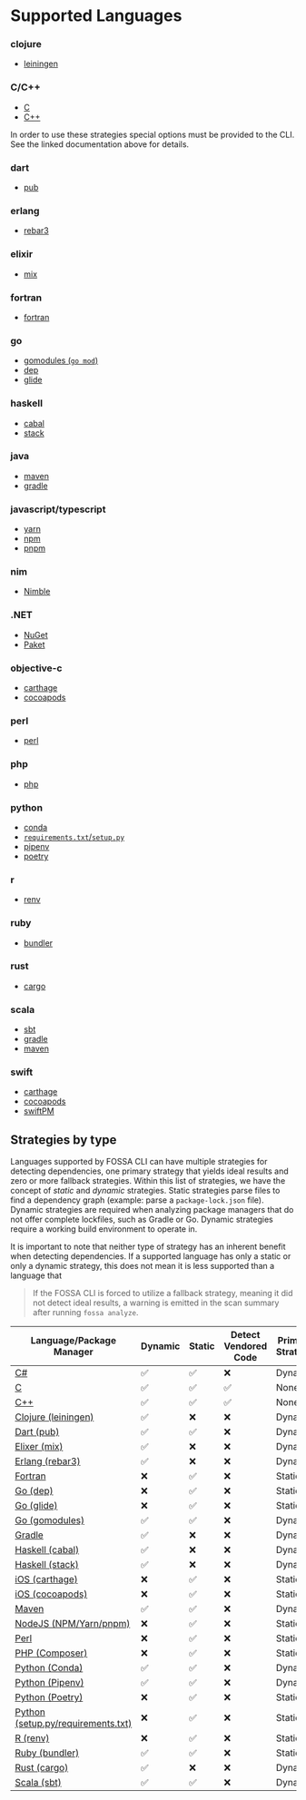 # Supported Languages

<!-- add table here

- Analyzers
  - By language
  - By platform
    - Might have duplicates
      - Carthage is both "iOS" as platform and "Objective-C" as language
      - .NET is platform, C# is language
      - Conda is platform, Python is language
    - TODO: add scripting/linting to let us say "file at this folder location is the same as other file" and check that their contents are identical (e.g. so we can duplicate Carthage file under both iOS and Objective-C)
  - System deps
  - Others
    - Docker
-->

### clojure

- [leiningen](languages/clojure/leiningen.md)

### C/C++

- [C](languages/c-cpp/c-cpp.md)
- [C++](languages/c-cpp/c-cpp.md)

In order to use these strategies special options must be provided to the CLI.
See the linked documentation above for details.

### dart

- [pub](languages/dart/pub.md)

### erlang

- [rebar3](languages/erlang/erlang.md)

### elixir

- [mix](languages/elixir/mix.md)

### fortran

- [fortran](languages/fortran/fortran.md)

### go

- [gomodules (`go mod`)](languages/golang/gomodules.md)
- [dep](languages/golang/godep.md)
- [glide](languages/golang/glide.md)

### haskell

- [cabal](languages/haskell/cabal.md)
- [stack](languages/haskell/stack.md)

### java

- [maven](languages/maven/maven.md)
- [gradle](languages/gradle/gradle.md)

### javascript/typescript

- [yarn](languages/nodejs/yarn.md)
- [npm](languages/nodejs/npm.md)
- [pnpm](languages/nodejs/pnpm.md)

### nim

- [Nimble](languages/nim/nimble.md)

### .NET

- [NuGet](languages/dotnet/nuget.md)
- [Paket](languages/dotnet/paket.md)

### objective-c

- [carthage](platforms/ios/carthage.md)
- [cocoapods](platforms/ios/cocoapods.md)

### perl

- [perl](languages/perl/perl.md)

### php

- [php](languages/php/composer.md)

### python

- [conda](platforms/conda/conda.md)
- [`requirements.txt`/`setup.py`](languages/python/python.md)
- [pipenv](languages/python/pipenv.md)
- [poetry](languages/python/poetry.md)

### r

- [renv](languages/r/renv.md)

### ruby

- [bundler](languages/ruby/bundler.md)

### rust

- [cargo](languages/rust/cargo.md)

### scala

- [sbt](languages/scala/sbt.md)
- [gradle](languages/gradle/gradle.md)
- [maven](languages/maven/maven.md)

### swift

- [carthage](platforms/ios/carthage.md)
- [cocoapods](platforms/ios/cocoapods.md)
- [swiftPM](platforms/ios/swift.md)

## Strategies by type

Languages supported by FOSSA CLI can have multiple strategies for detecting dependencies, one primary strategy that yields ideal results and zero or more fallback strategies. Within this list of strategies, we have the concept of _static_ and _dynamic_ strategies. Static strategies parse files to find a dependency graph (example: parse a `package-lock.json` file). Dynamic strategies are required when analyzing package managers that do not offer complete lockfiles, such as Gradle or Go. Dynamic strategies require a working build environment to operate in.

It is important to note that neither type of strategy has an inherent benefit when detecting dependencies. If a supported language has only a static or only a dynamic strategy, this does not mean it is less supported than a language that

> If the FOSSA CLI is forced to utilize a fallback strategy, meaning it did not detect ideal results, a warning is emitted in the scan summary after running `fossa analyze`.

| Language/Package Manager                                                                                                                        | Dynamic | Static | Detect Vendored Code | Primary Strategy |
|-------------------------------------------------------------------------------------------------------------------------------------------------|---------|--------|----------------------|------------------|
| [C#](https://github.com/fossas/fossa-cli/tree/master/docs/references/strategies/languages/dotnet)                                               | ✅       | ✅      | ❌                    | Dynamic          |
| [C](https://github.com/fossas/fossa-cli/tree/master/docs/references/strategies/languages/c-cpp/c-cpp.md)                                        | ✅       | ✅      | ✅                    | None             |
| [C++](https://github.com/fossas/fossa-cli/tree/master/docs/references/strategies/languages/c-cpp/c-cpp.md)                                      | ✅       | ✅      | ✅                    | None             |
| [Clojure (leiningen)](https://github.com/fossas/fossa-cli/blob/master/docs/references/strategies/languages/clojure/clojure.md)                  | ✅       | ❌      | ❌                    | Dynamic          |
| [Dart (pub)](https://github.com/fossas/fossa-cli/blob/master/docs/references/strategies/languages/dart/dart.md)                                 | ✅       | ✅      | ❌                    | Dynamic          |
| [Elixer (mix)](https://github.com/fossas/fossa-cli/blob/master/docs/references/strategies/languages/elixir/elixir.md)                           | ✅       | ❌      | ❌                    | Dynamic          |
| [Erlang (rebar3)](https://github.com/fossas/fossa-cli/blob/master/docs/references/strategies/languages/erlang/erlang.md)                        | ✅       | ❌      | ❌                    | Dynamic          |
| [Fortran](https://github.com/fossas/fossa-cli/blob/master/docs/references/strategies/languages/fortran/fortran.md)                              | ❌       | ✅      | ❌                    | Static           |
| [Go (dep)](https://github.com/fossas/fossa-cli/blob/master/docs/references/strategies/languages/golang/godep.md)                                | ❌       | ✅      | ❌                    | Static           |
| [Go (glide)](https://github.com/fossas/fossa-cli/blob/master/docs/references/strategies/languages/golang/glide.md)                              | ❌       | ✅      | ❌                    | Static           |
| [Go (gomodules)](https://github.com/fossas/fossa-cli/blob/master/docs/references/strategies/languages/golang/gomodules.md)                      | ✅       | ✅      | ❌                    | Dynamic          |
| [Gradle](https://github.com/fossas/fossa-cli/blob/master/docs/references/strategies/languages/gradle/gradle.md)                                 | ✅       | ❌      | ❌                    | Dynamic          |
| [Haskell (cabal)](https://github.com/fossas/fossa-cli/blob/master/docs/references/strategies/languages/haskell/cabal.md)                        | ✅       | ❌      | ❌                    | Dynamic          |
| [Haskell (stack)](https://github.com/fossas/fossa-cli/blob/master/docs/references/strategies/languages/haskell/stack.md)                        | ✅       | ❌      | ❌                    | Dynamic          |
| [iOS (carthage)](https://github.com/fossas/fossa-cli/blob/master/docs/references/strategies/platforms/ios/carthage.md)                          | ❌       | ✅      | ❌                    | Static           |
| [iOS (cocoapods)](https://github.com/fossas/fossa-cli/blob/master/docs/references/strategies/platforms/ios/cocoapods.md)                        | ❌       | ✅      | ❌                    | Static           |
| [Maven](https://github.com/fossas/fossa-cli/blob/master/docs/references/strategies/languages/maven/maven.md)                                    | ✅       | ✅      | ❌                    | Dynamic          |
| [NodeJS (NPM/Yarn/pnpm)](https://github.com/fossas/fossa-cli/blob/master/docs/references/strategies/languages/nodejs/nodejs.md)                 | ❌       | ✅      | ❌                    | Static           |
| [Perl](https://github.com/fossas/fossa-cli/blob/master/docs/references/strategies/languages/perl/perl.md)                                       | ❌       | ✅      | ❌                    | Static           |
| [PHP (Composer)](https://github.com/fossas/fossa-cli/blob/master/docs/references/strategies/languages/php/composer.md)                          | ❌       | ✅      | ❌                    | Static           |
| [Python (Conda)](https://github.com/fossas/fossa-cli/blob/master/docs/references/strategies/languages/python/conda.md)                          | ✅       | ✅      | ❌                    | Dynamic          |
| [Python (Pipenv)](https://github.com/fossas/fossa-cli/blob/master/docs/references/strategies/languages/python/pipenv.md)                        | ✅       | ✅      | ❌                    | Dynamic          |
| [Python (Poetry)](https://github.com/fossas/fossa-cli/blob/master/docs/references/strategies/languages/python/poetry.md)                        | ❌       | ✅      | ❌                    | Static           |
| [Python (setup.py/requirements.txt)](https://github.com/fossas/fossa-cli/blob/master/docs/references/strategies/languages/python/setuptools.md) | ❌       | ✅      | ❌                    | Static           |
| [R (renv)](./languages/r/renv.md)                                                                                                               | ❌       | ✅      | ❌                    | Static           |
| [Ruby (bundler)](https://github.com/fossas/fossa-cli/blob/master/docs/references/strategies/languages/ruby/ruby.md)                             | ✅       | ✅      | ❌                    | Static           |
| [Rust (cargo)](https://github.com/fossas/fossa-cli/blob/master/docs/references/strategies/languages/rust/rust.md)                               | ✅       | ❌      | ❌                    | Dynamic          |
| [Scala (sbt)](https://github.com/fossas/fossa-cli/tree/master/docs/references/strategies/languages/scala)                                       | ✅       | ✅      | ❌                    | Dynamic          |

